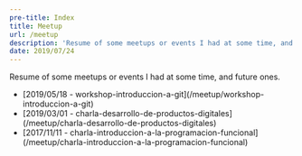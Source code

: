 ```yaml
---
pre-title: Index
title: Meetup
url: /meetup
description: 'Resume of some meetups or events I had at some time, and future ones'
date: 2019/07/24
---
```


Resume of some meetups or events I had at some time, and future ones.

<nav id="file">
	<ul>
		<li>[2019/05/18 - workshop-introduccion-a-git](/meetup/workshop-introduccion-a-git)</li>
		<li>[2019/03/01 - charla-desarrollo-de-productos-digitales](/meetup/charla-desarrollo-de-productos-digitales)</li>
		<li>[2017/11/11 - charla-introduccion-a-la-programacion-funcional](/meetup/charla-introduccion-a-la-programacion-funcional)</li>
	</ul>
</nav>

